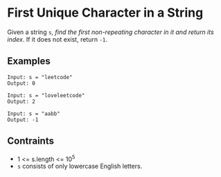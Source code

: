 # First Unique Character in a String
Given a string `s`, *find the first non-repeating character in it and return its index*. If it does not exist, return `-1`.
## Examples

```
Input: s = "leetcode"
Output: 0
```
```
Input: s = "loveleetcode"
Output: 2
```
```
Input: s = "aabb"
Output: -1
```
## Contraints
* 1 <= s.length <= 10<sup>5</sup>
* `s` consists of only lowercase English letters.
